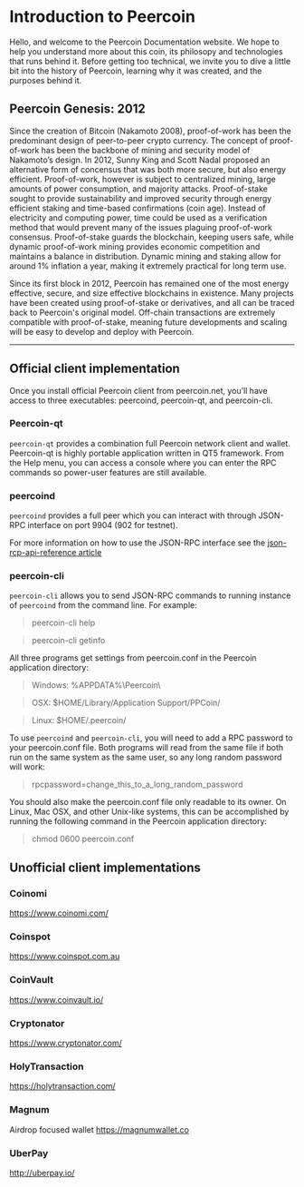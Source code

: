 # Introduction to Peercoin

Hello, and welcome to the Peercoin Documentation website. We hope to help you understand more about this coin, its philosopy and technologies that runs behind it. Before getting too technical, we invite you to dive a little bit into the history of Peercoin, learning why it was created, and the purposes behind it.

## Peercoin Genesis: 2012

Since the creation of Bitcoin (Nakamoto 2008), proof-of-work has been the predominant design of peer-to-peer crypto currency. The concept of proof-of-work has been the backbone of mining and security model of Nakamoto’s design.  In 2012, Sunny King and Scott Nadal proposed an alternative form of concensus that was both more secure, but also energy efficient.  Proof-of-work, however is subject to centralized mining, large amounts of power consumption, and majority attacks.  Proof-of-stake sought to provide sustainability and improved security through energy efficient staking and time-based confirmations (coin age).  Instead of electricity and computing power, time could be used as a verification method that would prevent many of the issues plaguing proof-of-work consensus.  Proof-of-stake guards the blockchain, keeping users safe, while dynamic proof-of-work mining provides economic competition and maintains a balance in distribution.  Dynamic mining and staking allow for around 1% inflation a year, making it extremely practical for long term use.

Since its first block in 2012, Peercoin has remained one of the most energy effective, secure, and size effective blockchains in existence.  Many projects have been created using proof-of-stake or derivatives, and all can be traced back to Peercoin's original model.  Off-chain transactions are extremely compatible with proof-of-stake, meaning future developments and scaling will be easy to develop and deploy with Peercoin.

---

## Official client implementation

Once you install official Peercoin client from peercoin.net, you’ll have access to three executables: peercoind, peercoin-qt, and peercoin-cli.

### Peercoin-qt

`peercoin-qt` provides a combination full Peercoin network client and wallet. Peercoin-qt is highly portable application written in QT5 framework.
From the Help menu, you can access a console where you can enter the RPC commands so power-user features are still available.

### peercoind

`peercoind` provides a full peer which you can interact with through JSON-RPC interface on port 9904 (902 for testnet).

For more information on how to use the JSON-RPC interface see the [json-rcp-api-reference article](./006-json-rpc-api-reference.md)

### peercoin-cli

`peercoin-cli` allows you to send JSON-RPC commands to running instance of `peercoind` from the command line.
For example:
> peercoin-cli help

> peercoin-cli getinfo

All three programs get settings from peercoin.conf in the Peercoin application directory:

> Windows: %APPDATA%\Peercoin\

> OSX: $HOME/Library/Application Support/PPCoin/

>Linux: $HOME/.peercoin/

To use `peercoind` and `peercoin-cli`, you will need to add a RPC password to your peercoin.conf file. Both programs will read from the same file if both run on the same system as the same user, so any long random password will work:

> rpcpassword=change_this_to_a_long_random_password

You should also make the peercoin.conf file only readable to its owner.
On Linux, Mac OSX, and other Unix-like systems, this can be accomplished by running the following command in the Peercoin application directory:

> chmod 0600 peercoin.conf

##  Unofficial client implementations

### Coinomi

https://www.coinomi.com/

### Coinspot

https://www.coinspot.com.au

### CoinVault

https://www.coinvault.io/

### Cryptonator

https://www.cryptonator.com/

### HolyTransaction

https://holytransaction.com/

### Magnum

Airdrop focused wallet
https://magnumwallet.co

### UberPay

http://uberpay.io/
